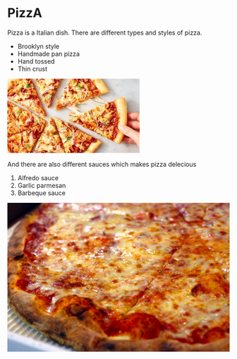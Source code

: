 # PizzA
Pizza is a Italian dish. There are different types and styles of pizza.
- Brooklyn style
- Handmade pan pizza
- Hand tossed 
- Thin crust



![](pizza.jpg)

And there are also different sauces which makes pizza delecious
1. Alfredo sauce
2. Garlic parmesan
3. Barbeque sauce 

![](NYPizzaPie.jpg)

